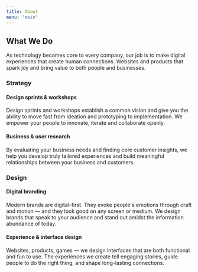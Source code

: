 ```yaml
---
title: About
menu: "main"
---
```

## What We Do

As technology becomes core to every company, our job is to make digital experiences that create human connections. Websites and products that spark joy and bring value to both people and businesses.

### Strategy

#### Design sprints & workshops

Design sprints and workshops establish a common vision and give you the ability to move fast from ideation and prototyping to implementation. We empower your people to innovate, iterate and collaborate openly.

#### Business & user research

By evaluating your business needs and finding core customer insights, we help you develop truly tailored experiences and build meaningful relationships between your business and customers.

### Design

#### Digital branding

Modern brands are digital-first. They evoke people's emotions through craft and motion — and they look good on any screen or medium. We design brands that speak to your audience and stand out amidst the information abundance of today.

#### Experience & interface design

Websites, products, games — we design interfaces that are both functional and fun to use. The experiences we create tell engaging stories, guide people to do the right thing, and shape long-lasting connections.

